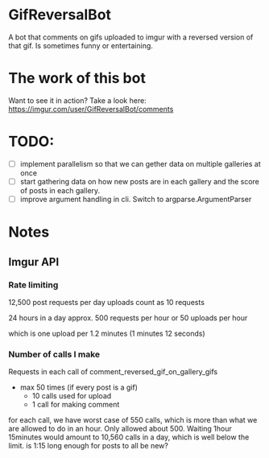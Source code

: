 # GifReversalBot
A bot that comments on gifs uploaded to imgur with a reversed version of that
gif. Is sometimes funny or entertaining.

# The work of this bot
Want to see it in action? Take a look here:
https://imgur.com/user/GifReversalBot/comments 

# TODO:
* [ ] implement parallelism so that we can gether data on multiple galleries at
  once
* [ ] start gathering data on how new posts are in each gallery and the score
  of posts in each gallery.
* [ ] improve argument handling in cli. Switch to argparse.ArgumentParser

# Notes
## Imgur API
### Rate limiting
12,500 post requests per day
uploads count as 10 requests

24 hours in a day
approx. 500 requests per hour
     or 50  uploads per hour

which is one upload per 1.2 minutes (1 minutes 12 seconds)

### Number of calls I make
Requests in each call of comment_reversed_gif_on_gallery_gifs
 * max 50 times (if every post is a gif)
   * 10 calls used for upload
   * 1 call for making comment

for each call, we have worst case of 550 calls, which is more than what we are
allowed to do in an hour. Only allowed about 500. Waiting 1hour 15minutes would
amount to 10,560 calls in a day, which is well below the limit. is 1:15 long
enough for posts to all be new?
